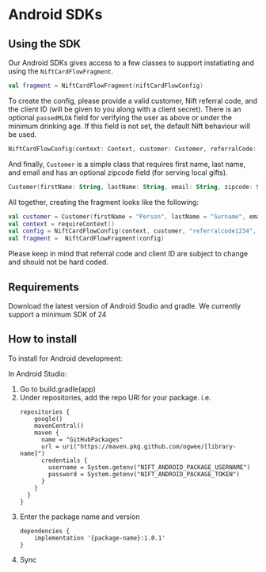 # Android SDKs

## Using the SDK

Our Android SDKs gives access to a few classes to support instatiating and using the `NiftCardFlowFragment`.
```kotlin
val fragment = NiftCardFlowFragment(niftCardFlowConfig)
```

To create the config, please provide a valid customer, Nift referral code, and the client ID (will be given to you along with a client secret).
There is an optional `passedMLDA` field for verifying the user as above or under the minimum drinking age. If this field is not set, the default Nift behaviour will be used.
```kotlin
NiftCardFlowConfig(context: Context, customer: Customer, referralCode: String, cliendId: String, passedMLDA: Boolean? = null)
```

And finally, `Customer` is a simple class that requires first name, last name, and email and has an optional zipcode field (for serving local gifts).
```kotlin
Customer(firstName: String, lastName: String, email: String, zipcode: String? = null)
```

All together, creating the fragment looks like the following:
```kotlin
val customer = Customer(firstName = "Person", lastName = "Surname", email = "person@email.com")
val context = requireContext()
val config = NiftCardFlowConfig(context, customer, "referralcode1234", "12345")
val fragment =  NiftCardFlowFragment(config)
```

Please keep in mind that referral code and client ID are subject to change and should not be hard coded.

## Requirements
Download the latest version of Android Studio and gradle. We currently support a minimum SDK of 24

## How to install
To install for Android development:

In Android Studio:
1. Go to build.gradle(app)
2. Under repositories, add the repo URl for your package. i.e.
   ```
   repositories {
       google()
       mavenCentral()
       maven {
         name = "GitHubPackages"
         url = uri("https://maven.pkg.github.com/ogwee/[library-name]")
         credentials {
           username = System.getenv("NIFT_ANDROID_PACKAGE_USERNAME")
           password = System.getenv("NIFT_ANDROID_PACKAGE_TOKEN")
         }
       }
     }
   }
   ```
3. Enter the package name and version
   ```
   dependencies {
       implementation '{package-name}:1.0.1'
   }
   ```
4. Sync
